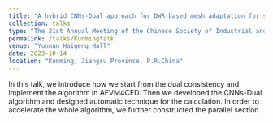 ```yaml
---
title: "A hybrid CNNs-Dual approach for DWR-based mesh adaptation for solving steady Euler equations"
collection: talks
type: "The 21st Annual Meeting of the Chinese Society of Industrial and Applied Mathematics."
permalink: /talks/Kunmingtalk
venue: "Yunnan Haigeng Hall"
date: 2023-10-14
location: "Kunming, Jiangsu Province, P.R.China"
---
```

In this talk, we introduce how we start from the dual consistency and implement the algorithm in AFVM4CFD. Then we developed the CNNs-Dual algorithm and designed automatic technique for the calculation. In order to accelerate the whole algorithm, we further constructed the parallel section.
